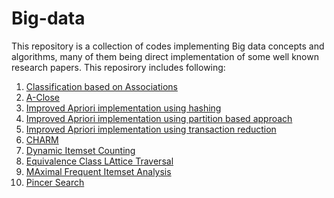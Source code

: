 # Big-data

This repository is a collection of codes implementing Big data concepts and algorithms, many of them being direct implementation
of some well known research papers. This reposirory includes following:

1. [Classification based on Associations](./CBA.py)
2. [A-Close](./aclose.py)
3. [Improved Apriori implementation using hashing](./apriori_hash.py)
4. [Improved Apriori implementation using partition based approach](./apriori_partition.py)
5. [Improved Apriori implementation using transaction reduction](./apriori_transaction_reduction.py)
6. [CHARM](./charm.py)
7. [Dynamic Itemset Counting](dic.py)
8. [Equivalence Class LAttice Traversal](./eclat.py)
9. [MAximal Frequent Itemset Analysis](./mafia.py)
10. [Pincer Search](./pincer.py)
